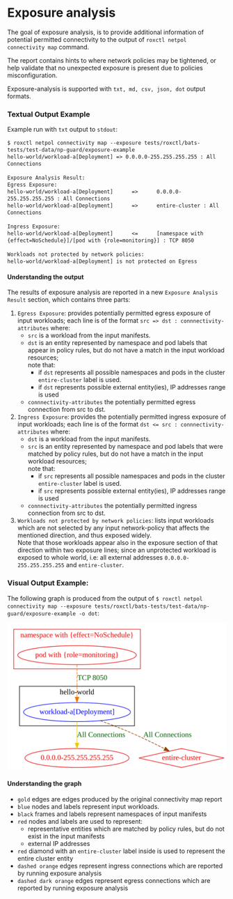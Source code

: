 # Exposure analysis

The goal of exposure analysis, is to provide additional information of potential permitted connectivity to the output of `roxctl netpol connectivity map` command.

The report contains hints to where network policies may be tightened, or help validate that no unexpected exposure is present due to policies misconfiguration.

Exposure-analysis is supported with `txt, md, csv, json, dot` output formats.

### Textual Output Example

Example run with `txt` output to `stdout`:
```shell
$ roxctl netpol connectivity map --exposure tests/roxctl/bats-tests/test-data/np-guard/exposure-example
hello-world/workload-a[Deployment] => 0.0.0.0-255.255.255.255 : All Connections

Exposure Analysis Result:
Egress Exposure:
hello-world/workload-a[Deployment]      =>      0.0.0.0-255.255.255.255 : All Connections
hello-world/workload-a[Deployment]      =>      entire-cluster : All Connections

Ingress Exposure:
hello-world/workload-a[Deployment]      <=      [namespace with {effect=NoSchedule}]/[pod with {role=monitoring}] : TCP 8050

Workloads not protected by network policies:
hello-world/workload-a[Deployment] is not protected on Egress
```

#### Understanding the output

The results of exposure analysis are reported in a new `Exposure Analysis Result` section, which contains three parts:
1. `Egress Exposure`: provides potentially permitted egress exposure of input workloads;
each line is of the format `src => dst : connnectivity-attributes` where:
    - `src` is a workload from the input manifests.
    - `dst` is an entity represented by namespace and pod labels that appear in policy rules, but do not have a match in the input workload resources;\
    note that: 
        - if `dst` represents all possible namespaces and pods in the cluster `entire-cluster` label is used.
        - if `dst` represents possible external entity(ies), IP addresses range is used
    - `connnectivity-attributes` the potentially permitted egress connection from src to dst.
2. `Ingress Exposure`: provides the potentially permitted ingress exposure of input workloads;
each line is of the format `dst <= src : connnectivity-attributes` where:
    - `dst` is a workload from the input manifests.
    - `src` is an entity represented by namespace and pod labels that were matched by policy rules, but do not have a match in the input workload resources;\
    note that:
        - if `src` represents all possible namespaces and pods in the cluster `entire-cluster` label is used.
        - if `src` represents possible external entity(ies), IP addresses range is used
    - `connnectivity-attributes` the potentially permitted ingress connection from src to dst.
3. `Workloads not protected by network policies`: lists input workloads which are not selected by any input network-policy that affects the mentioned direction, and thus exposed widely.\
Note that those workloads appear also in the exposure section of that direction within two exposure lines; since an unprotected workload is exposed to whole world, i.e: all external addresses `0.0.0.0-255.255.255.255` and `entire-cluster`.

### Visual Output Example:

The following graph is produced from the output of `$ roxctl netpol connectivity map --exposure tests/roxctl/bats-tests/test-data/np-guard/exposure-example -o dot`:

![graph](exposure-graph-example.svg)

#### Understanding the graph

- `gold` edges are edges produced by the original connectivity map report
- `blue` nodes and labels represent input workloads.
- `black` frames and labels represent namespaces of input manifests
- `red` nodes and labels are used to represent: 
    - representative entities which are matched by policy rules, but do not exist in the input manifests
    - external IP addresses
- `red` diamond with an `entire-cluster` label inside is used to represent the entire cluster entity
-  `dashed orange` edges represent ingress connections which are reported by running exposure analysis
- `dashed dark orange` edges represent egress connections which are reported by running exposure analysis


